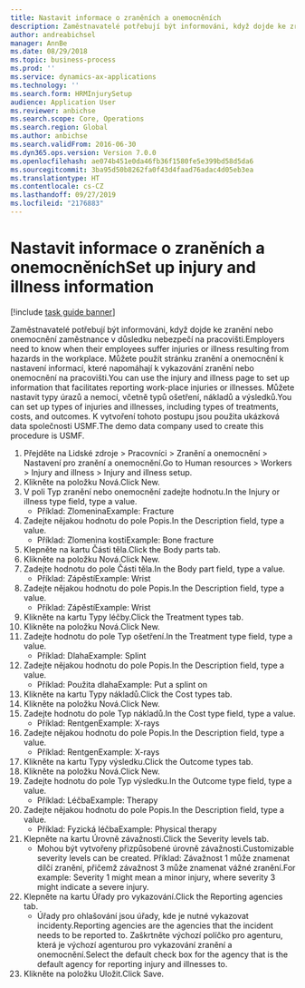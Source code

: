 ```yaml
---
title: Nastavit informace o zraněních a onemocněních
description: Zaměstnavatelé potřebují být informováni, když dojde ke zranění nebo onemocnění zaměstnance v důsledku nebezpečí na pracovišti.
author: andreabichsel
manager: AnnBe
ms.date: 08/29/2018
ms.topic: business-process
ms.prod: ''
ms.service: dynamics-ax-applications
ms.technology: ''
ms.search.form: HRMInjurySetup
audience: Application User
ms.reviewer: anbichse
ms.search.scope: Core, Operations
ms.search.region: Global
ms.author: anbichse
ms.search.validFrom: 2016-06-30
ms.dyn365.ops.version: Version 7.0.0
ms.openlocfilehash: ae074b451e0da46fb36f1580fe5e399bd58d5da6
ms.sourcegitcommit: 3ba95d50b8262fa0f43d4faad76adac4d05eb3ea
ms.translationtype: HT
ms.contentlocale: cs-CZ
ms.lasthandoff: 09/27/2019
ms.locfileid: "2176883"
---
```

# <a name="set-up-injury-and-illness-information"></a><span data-ttu-id="200a1-103">Nastavit informace o zraněních a onemocněních</span><span class="sxs-lookup"><span data-stu-id="200a1-103">Set up injury and illness information</span></span>

[!include [task guide banner](../../includes/task-guide-banner.md)]

<span data-ttu-id="200a1-104">Zaměstnavatelé potřebují být informováni, když dojde ke zranění nebo onemocnění zaměstnance v důsledku nebezpečí na pracovišti.</span><span class="sxs-lookup"><span data-stu-id="200a1-104">Employers need to know when their employees suffer injuries or illness resulting from hazards in the workplace.</span></span> <span data-ttu-id="200a1-105">Můžete použít stránku zranění a onemocnění k nastavení informací, které napomáhají k vykazování zranění nebo onemocnění na pracovišti.</span><span class="sxs-lookup"><span data-stu-id="200a1-105">You can use the injury and illness page to set up information that facilitates reporting work-place injuries or illnesses.</span></span> <span data-ttu-id="200a1-106">Můžete nastavit typy úrazů a nemocí, včetně typů ošetření, nákladů a výsledků.</span><span class="sxs-lookup"><span data-stu-id="200a1-106">You can set up types of injuries and illnesses, including types of treatments, costs, and outcomes.</span></span> <span data-ttu-id="200a1-107">K vytvoření tohoto postupu jsou použita ukázková data společnosti USMF.</span><span class="sxs-lookup"><span data-stu-id="200a1-107">The demo data company used to create this procedure is USMF.</span></span>

1. <span data-ttu-id="200a1-108">Přejděte na Lidské zdroje > Pracovníci > Zranění a onemocnění > Nastavení pro zranění a onemocnění.</span><span class="sxs-lookup"><span data-stu-id="200a1-108">Go to Human resources > Workers > Injury and illness > Injury and illness setup.</span></span>
2. <span data-ttu-id="200a1-109">Klikněte na položku Nová.</span><span class="sxs-lookup"><span data-stu-id="200a1-109">Click New.</span></span>
3. <span data-ttu-id="200a1-110">V poli Typ zranění nebo onemocnění zadejte hodnotu.</span><span class="sxs-lookup"><span data-stu-id="200a1-110">In the Injury or illness type field, type a value.</span></span>
    * <span data-ttu-id="200a1-111">Příklad: Zlomenina</span><span class="sxs-lookup"><span data-stu-id="200a1-111">Example: Fracture</span></span>  
4. <span data-ttu-id="200a1-112">Zadejte nějakou hodnotu do pole Popis.</span><span class="sxs-lookup"><span data-stu-id="200a1-112">In the Description field, type a value.</span></span>
    * <span data-ttu-id="200a1-113">Příklad: Zlomenina kosti</span><span class="sxs-lookup"><span data-stu-id="200a1-113">Example: Bone fracture</span></span>  
5. <span data-ttu-id="200a1-114">Klepněte na kartu Části těla.</span><span class="sxs-lookup"><span data-stu-id="200a1-114">Click the Body parts tab.</span></span>
6. <span data-ttu-id="200a1-115">Klikněte na položku Nová.</span><span class="sxs-lookup"><span data-stu-id="200a1-115">Click New.</span></span>
7. <span data-ttu-id="200a1-116">Zadejte hodnotu do pole Části těla.</span><span class="sxs-lookup"><span data-stu-id="200a1-116">In the Body part field, type a value.</span></span>
    * <span data-ttu-id="200a1-117">Příklad: Zápěstí</span><span class="sxs-lookup"><span data-stu-id="200a1-117">Example: Wrist</span></span>  
8. <span data-ttu-id="200a1-118">Zadejte nějakou hodnotu do pole Popis.</span><span class="sxs-lookup"><span data-stu-id="200a1-118">In the Description field, type a value.</span></span>
    * <span data-ttu-id="200a1-119">Příklad: Zápěstí</span><span class="sxs-lookup"><span data-stu-id="200a1-119">Example: Wrist</span></span>  
9. <span data-ttu-id="200a1-120">Klikněte na kartu Typy léčby.</span><span class="sxs-lookup"><span data-stu-id="200a1-120">Click the Treatment types tab.</span></span>
10. <span data-ttu-id="200a1-121">Klikněte na položku Nová.</span><span class="sxs-lookup"><span data-stu-id="200a1-121">Click New.</span></span>
11. <span data-ttu-id="200a1-122">Zadejte hodnotu do pole Typ ošetření.</span><span class="sxs-lookup"><span data-stu-id="200a1-122">In the Treatment type field, type a value.</span></span>
    * <span data-ttu-id="200a1-123">Příklad: Dlaha</span><span class="sxs-lookup"><span data-stu-id="200a1-123">Example: Splint</span></span>  
12. <span data-ttu-id="200a1-124">Zadejte nějakou hodnotu do pole Popis.</span><span class="sxs-lookup"><span data-stu-id="200a1-124">In the Description field, type a value.</span></span>
    * <span data-ttu-id="200a1-125">Příklad: Použita dlaha</span><span class="sxs-lookup"><span data-stu-id="200a1-125">Example: Put a splint on</span></span>  
13. <span data-ttu-id="200a1-126">Klikněte na kartu Typy nákladů.</span><span class="sxs-lookup"><span data-stu-id="200a1-126">Click the Cost types tab.</span></span>
14. <span data-ttu-id="200a1-127">Klikněte na položku Nová.</span><span class="sxs-lookup"><span data-stu-id="200a1-127">Click New.</span></span>
15. <span data-ttu-id="200a1-128">Zadejte hodnotu do pole Typ nákladů.</span><span class="sxs-lookup"><span data-stu-id="200a1-128">In the Cost type field, type a value.</span></span>
    * <span data-ttu-id="200a1-129">Příklad: Rentgen</span><span class="sxs-lookup"><span data-stu-id="200a1-129">Example: X-rays</span></span>  
16. <span data-ttu-id="200a1-130">Zadejte nějakou hodnotu do pole Popis.</span><span class="sxs-lookup"><span data-stu-id="200a1-130">In the Description field, type a value.</span></span>
    * <span data-ttu-id="200a1-131">Příklad: Rentgen</span><span class="sxs-lookup"><span data-stu-id="200a1-131">Example: X-rays</span></span>  
17. <span data-ttu-id="200a1-132">Klikněte na kartu Typy výsledku.</span><span class="sxs-lookup"><span data-stu-id="200a1-132">Click the Outcome types tab.</span></span>
18. <span data-ttu-id="200a1-133">Klikněte na položku Nová.</span><span class="sxs-lookup"><span data-stu-id="200a1-133">Click New.</span></span>
19. <span data-ttu-id="200a1-134">Zadejte hodnotu do pole Typ výsledku.</span><span class="sxs-lookup"><span data-stu-id="200a1-134">In the Outcome type field, type a value.</span></span>
    * <span data-ttu-id="200a1-135">Příklad: Léčba</span><span class="sxs-lookup"><span data-stu-id="200a1-135">Example: Therapy</span></span>  
20. <span data-ttu-id="200a1-136">Zadejte nějakou hodnotu do pole Popis.</span><span class="sxs-lookup"><span data-stu-id="200a1-136">In the Description field, type a value.</span></span>
    * <span data-ttu-id="200a1-137">Příklad: Fyzická léčba</span><span class="sxs-lookup"><span data-stu-id="200a1-137">Example: Physical therapy</span></span>  
21. <span data-ttu-id="200a1-138">Klepněte na kartu Úrovně závažnosti.</span><span class="sxs-lookup"><span data-stu-id="200a1-138">Click the Severity levels tab.</span></span>
    * <span data-ttu-id="200a1-139">Mohou být vytvořeny přizpůsobené úrovně závažnosti.</span><span class="sxs-lookup"><span data-stu-id="200a1-139">Customizable severity levels can be created.</span></span> <span data-ttu-id="200a1-140">Příklad: Závažnost 1 může znamenat dílčí zranění, přičemž závažnost 3 může znamenat vážné zranění.</span><span class="sxs-lookup"><span data-stu-id="200a1-140">For example: Severity 1 might mean a minor injury, where severity 3 might indicate a severe injury.</span></span>  
22. <span data-ttu-id="200a1-141">Klepněte na kartu Úřady pro vykazování.</span><span class="sxs-lookup"><span data-stu-id="200a1-141">Click the Reporting agencies tab.</span></span>
    * <span data-ttu-id="200a1-142">Úřady pro ohlašování jsou úřady, kde je nutné vykazovat incidenty.</span><span class="sxs-lookup"><span data-stu-id="200a1-142">Reporting agencies are the agencies that the incident needs to be reported to.</span></span> <span data-ttu-id="200a1-143">Zaškrtněte výchozí políčko pro agenturu, která je výchozí agenturou pro vykazování zranění a onemocnění.</span><span class="sxs-lookup"><span data-stu-id="200a1-143">Select the default check box for the agency that is the default agency for reporting injury and illnesses to.</span></span>  
23. <span data-ttu-id="200a1-144">Klikněte na položku Uložit.</span><span class="sxs-lookup"><span data-stu-id="200a1-144">Click Save.</span></span>

